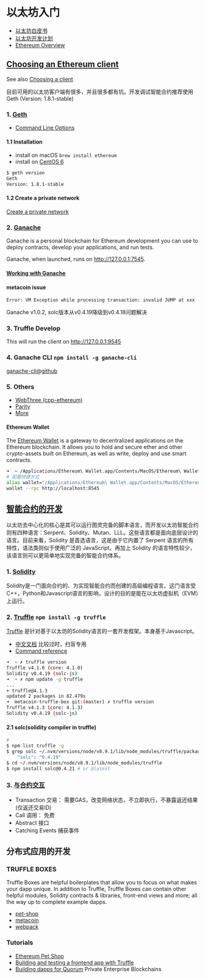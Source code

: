# 以太坊入门
 * [以太坊白皮书](https://github.com/ethereum/wiki/blob/master/%5B中文%5D-以太坊白皮书.md)
 * [以太坊开发计划](https://github.com/ethereum/wiki/blob/master/%5B中文%5D-以太坊开发计划.md)
 * [Ethereum Overview](http://truffleframework.com/tutorials/ethereum-overview)

## [Choosing an Ethereum client](http://truffleframework.com/docs/getting_started/client)
See also [Choosing a client](http://ethdocs.org/en/latest/ethereum-clients/choosing-a-client.html)

目前可用的以太坊客户端有很多，并且很多都有坑。开发调试智能合约推荐使用 Geth (Version: 1.8.1-stable)

### 1. [Geth](https://github.com/ethereum/go-ethereum)
 * [Command Line Options](https://github.com/ethereum/go-ethereum/wiki/Command-Line-Options)

#### 1.1 Installation
 * install on macOS `brew install ethereum`
 * install on [CentOS 6](./install-geth-on-centos6.md)

```bash
$ geth version 
Geth
Version: 1.8.1-stable
```

#### 1.2 Create a private network
[Create a private network](./create-private-network.md)

### 2. [Ganache](http://truffleframework.com/ganache)
Ganache is a personal blockchain for Ethereum development you can use to deploy contracts, develop your applications, and run tests.

Ganache, when launched, runs on http://127.0.0.1:7545.

#### [Working with Ganache](http://truffleframework.com/docs/ganache/using)

#### metacoin issue
`Error: VM Exception while processing transaction: invalid JUMP at xxx`

Ganache v1.0.2, solc版本从v0.4.19降级到v0.4.18问题解决

### 3. Truffle Develop
This will run the client on http://127.0.0.1:9545

### 4. Ganache CLI `npm install -g ganache-cli`

[ganache-cli@github](https://github.com/trufflesuite/ganache-cli/)

### 5. Others

 * [WebThree (cpp-ethereum)](https://github.com/ethereum/cpp-ethereum)
 * [Parity](https://github.com/paritytech/parity)
 * [More](https://www.ethereum.org/cli)

#### Ethereum Wallet
The [Ethereum Wallet](https://github.com/ethereum/mist/releases) is a gateway to decentralized applications on the Ethereum blockchain. It allows you to hold and secure ether and other crypto-assets built on Ethereum, as well as write, deploy and use smart contracts.


```bash
➜  ~ /Applications/Ethereum\ Wallet.app/Contents/MacOS/Ethereum\ Wallet --rpc /tmp/geth/nodechain/geth.ipc
# 配置快捷方式
alias wallet="/Applications/Ethereum\ Wallet.app/Contents/MacOS/Ethereum\ Wallet"
wallet --rpc http://localhost:8545
```

## [智能合约的开发](https://solidity.readthedocs.io/en/develop/)
以太坊去中心化的核心是其可以运行图灵完备的脚本语言，而开发以太坊智能合约则有四种语言：Serpent、Solidity、Mutan、LLL。这些语言都是面向底层设计的语言。目前来看，Solidity 是首选语言，这是由于它内置了 Serpent 语言的所有特性，语法类则似于使用广泛的 JavaScript。再加上 Solidity 的语言特性较少，该语言则可以更简单地实现完备的智能合约体系。

### 1. [Solidity](http://solidity-cn.readthedocs.io/zh/latest/)
Solidity是一门面向合约的、为实现智能合约而创建的高级编程语言。这门语言受C++，Python和Javascript语言的影响，设计的目的是能在以太坊虚拟机（EVM）上运行。

### 2. [Truffle](https://github.com/trufflesuite/truffle) `npm install -g truffle`
[Truffle](http://truffleframework.com/) 是针对基于以太坊的Solidity语言的一套开发框架。本身基于Javascript。
 * [中文文档](http://truffle.tryblockchain.org/) 比较过时，扫盲专用
 * [Command reference](http://truffleframework.com/docs/advanced/commands)

```bash
➜  ~ ✗ truffle version
Truffle v4.1.0 (core: 4.1.0)
Solidity v0.4.19 (solc-js)
➜  ~ ✗ npm update -g truffle
...
+ truffle@4.1.3
updated 2 packages in 82.479s
➜  metacoin-truffle-box git:(master) ✗ truffle version
Truffle v4.1.3 (core: 4.1.3)
Solidity v0.4.19 (solc-js)
```

#### 2.1 solc(solidity compiler in truffle)

```bash
#  
$ npm list truffle -g
$ grep solc ~/.nvm/versions/node/v8.9.1/lib/node_modules/truffle/package.json
    "solc": "0.4.19"
$ cd ~/.nvm/versions/node/v8.9.1/lib/node_modules/truffle
$ npm install solc@0.4.21 # or @latest
```



### 3. [与合约交互](http://truffle.tryblockchain.org/truffle-InteractingWithContracts-与合约交互.html)
 * Transaction 交易： 需要GAS，改变网络状态，不立即执行，不暴露返还结果(仅返还交易ID)
 * Call 调用： 免费
 * Abstract 接口
 * Catching Events 捕获事件

## 分布式应用的开发

### TRUFFLE BOXES
Truffle Boxes are helpful boilerplates that allow you to focus on what makes your dapp unique. In addition to Truffle, Truffle Boxes can contain other helpful modules, Solidity contracts & libraries, front-end views and more; all the way up to complete example dapps.

 * [pet-shop](http://truffleframework.com/boxes/pet-shop)
 * [metacoin](http://truffleframework.com/boxes/metacoin)
 * [webpack](http://truffleframework.com/boxes/webpack)

### Tutorials
 * [Ethereum Pet Shop](http://truffleframework.com/tutorials/pet-shop)
 * [Building and testing a frontend app with Truffle](http://truffleframework.com/tutorials/building-testing-frontend-app-truffle-3)
 * [Building dapps for Quorum](http://truffleframework.com/tutorials/building-dapps-for-quorum-private-enterprise-blockchains) Private Enterprise Blockchains